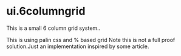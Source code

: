 # ui.6columngrid
This is a small 6 column grid system..

This is using palin css and % based grid
Note this is not a full proof solution.Just an implementation inspired by some article.
